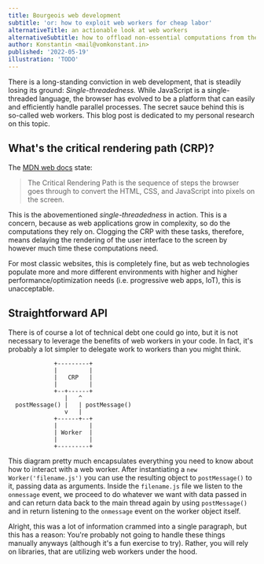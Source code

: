 ```yaml
---
title: Bourgeois web development
subtitle: 'or: how to exploit web workers for cheap labor'
alternativeTitle: an actionable look at web workers
alternativeSubtitle: how to offload non-essential computations from the critical rendering path
author: Konstantin <mail@vomkonstant.in>
published: '2022-05-19'
illustration: 'TODO'
---
```


There is a long-standing conviction in web development, that is steadily losing its ground: *Single-threadedness.* While JavaScript is a single-threaded language, the browser has evolved to be a platform that can easily and efficiently handle parallel processes. The secret sauce behind this is so-called web workers. This blog post is dedicated to my personal research on this topic.

## What's the critical rendering path (CRP)?

The <a target="_blank" href="https://developer.mozilla.org/en-US/docs/Web/Performance/Critical_rendering_path">MDN web docs</a> state:

> The Critical Rendering Path is the sequence of steps the browser goes through to convert the HTML, CSS, and JavaScript into pixels on the screen.

This is the abovementioned *single-threadedness* in action. This is a concern, because as web applications grow in complexity, so do the computations they rely on. Clogging the CRP with these tasks, therefore, means delaying the rendering of the user interface to the screen by however much time these computations need.

For most classic websites, this is completely fine, but as web technologies populate more and more different environments with higher and higher performance/optimization needs (i.e. progressive web apps, IoT), this is unacceptable. 

## Straightforward API

There is of course a lot of technical debt one could go into, but it is not necessary to leverage the benefits of web workers in your code. In fact, it's probably a lot simpler to delegate work to workers than you might think.

```
             +---------+
             |         |
             |   CRP   |
             |         |
             +--+------+
                |   ^
  postMessage() |   | postMessage()
                v   |
             +------+--+
             |         |
             | Worker  |
             |         |
             +---------+
```

This diagram pretty much encapsulates everything you need to know about how to interact with a web worker. After instantiating a `new Worker('filename.js')` you can use the resulting object to `postMessage()` to it, passing data as arguments. Inside the `filename.js` file we listen to the `onmessage` event, we proceed to do whatever we want with data passed in and can return data back to the main thread again by using `postMessage()` and in return listening to the `onmessage` event on the worker object itself.

Alright, this was a lot of information crammed into a single paragraph, but this has a reason: You're probably not going to handle these things manually anyways (although it's a fun exercise to try). Rather, you will rely on libraries, that are utilizing web workers under the hood.